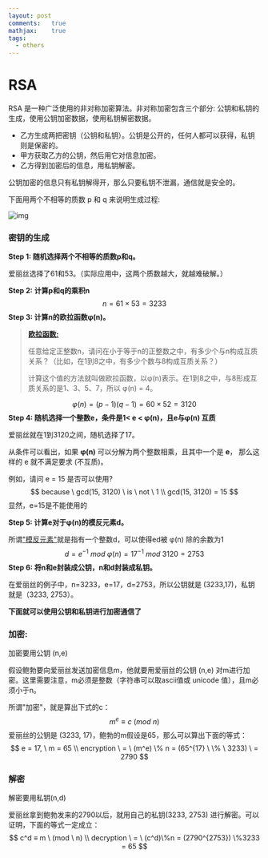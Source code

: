 ```yaml
---
layout: post
comments: 	true
mathjax: 	true
tags:
  - others
---
```




# RSA

RSA 是一种广泛使用的非对称加密算法。非对称加密包含三个部分: 公钥和私钥的生成，使用公钥加密数据，使用私钥解密数据。

+ 乙方生成两把密钥（公钥和私钥）。公钥是公开的，任何人都可以获得，私钥则是保密的。
+ 甲方获取乙方的公钥，然后用它对信息加密。
+ 乙方得到加密后的信息，用私钥解密。

公钥加密的信息只有私钥解得开，那么只要私钥不泄漏，通信就是安全的。

下面用两个不相等的质数 p 和 q 来说明生成过程:

![img](https://www.ruanyifeng.com/blogimg/asset/201307/bg2013070302.png)

### 密钥的生成

**Step 1: 随机选择两个不相等的质数p和q。**

爱丽丝选择了61和53。（实际应用中，这两个质数越大，就越难破解。）

**Step 2:** **计算p和q的乘积n**
$$
n = 61×53 = 3233
$$
**Step 3: 计算n的欧拉函数φ(n)。**

> [**欧拉函数:**](https://zh.wikipedia.org/wiki/%E6%AC%A7%E6%8B%89%E5%87%BD%E6%95%B0)
>
> 任意给定正整数n，请问在小于等于n的正整数之中，有多少个与n构成互质关系？（比如，在1到8之中，有多少个数与8构成互质关系？）
>
> 计算这个值的方法就叫做欧拉函数，以φ(n)表示。在1到8之中，与8形成互质关系的是1、3、5、7，所以 φ(n) = 4。

   
$$
φ(n) = (p-1)(q-1) = 60 \times 52 = 3120
$$
**Step 4: 随机选择一个整数e，条件是1< e < φ(n)，且e与φ(n) 互质**

爱丽丝就在1到3120之间，随机选择了17。

从条件可以看出，如果 **φ(n)** 可以分解为两个整数相乘，且其中一个是 **e**， 那么这样的 e 就不满足要求 (不互质)。

例如，请问 e = 15 是否可以使用?
$$
because \ gcd(15, 3120) \ is \ not \ 1 \\
gcd(15, 3120) = 15
$$
显然，e=15是不能使用的

**Step 5: 计算e对于φ(n)的模反元素d。**

所谓["模反元素"](https://zh.wikipedia.org/wiki/模反元素)就是指有一个整数d，可以使得ed被 φ(n) 除的余数为1
$$
d = e^{-1} \ mod \ φ(n) = 17^{-1} \ mod \ 3120 =2753
$$
**Step 6: 将n和e封装成公钥，n和d封装成私钥。**

在爱丽丝的例子中，n=3233，e=17，d=2753，所以公钥就是 (3233,17)，私钥就是（3233, 2753）。



**下面就可以使用公钥和私钥进行加密通信了**



### 加密:

加密要用公钥 (n,e)

假设鲍勃要向爱丽丝发送加密信息m，他就要用爱丽丝的公钥 (n,e) 对m进行加密。这里需要注意，m必须是整数（字符串可以取ascii值或 unicode 值），且m必须小于n。

所谓"加密"，就是算出下式的c：
$$
m^e ≡ c \ (mod \ n)
$$
爱丽丝的公钥是 (3233, 17)，鲍勃的m假设是65，那么可以算出下面的等式：
$$
e = 17, \ m = 65 \\
encryption \ = \ (m^e) \% n = (65^{17} \ \% \ 3233) \ = 2790
$$

### 解密

解密要用私钥(n,d)

爱丽丝拿到鲍勃发来的2790以后，就用自己的私钥(3233, 2753) 进行解密。可以证明，下面的等式一定成立：
$$
c^d ≡ m \ (mod \ n) \\
decryption \ = \ (c^d)\%n = (2790^{2753}) \%3233 = 65
$$

